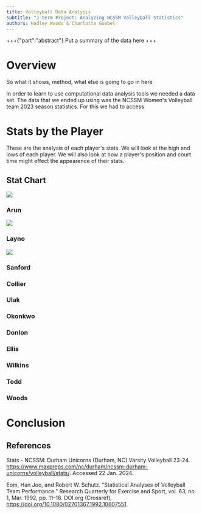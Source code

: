 ```yaml
---
title: Volleyball Data Analysis
subtitle: "J-term Project: Analyzing NCSSM Volleyball Statistics"
authors: Hadley Woods & Charlotte Goebel
---
```


+++{"part":"abstract"}
Put a summary of the data here
+++

# Overview
 So what it shows, method, what else is going to go in here

In order to learn to use computational data analysis tools we needed a data set. The data that we ended up using was the NCSSM Women's Volleyball team 2023 season statistics. For this we had to access

# Stats by the Player

These are the analysis of each player's stats. We will look at the high and lows of each player. We will also look at how a player's position and court time might effect the appearence of their stats.
## Stat Chart
![](#my-cell)

### Arun
![](#saachi)

### Layno
![](#jules)

### Sanford

### Collier

### Ulak

### Okonkwo

### Donlon

### Ellis

### Wilkins

### Todd

### Woods

# Conclusion

## References
Stats - NCSSM: Durham Unicorns (Durham, NC) Varsity Volleyball 23-24. https://www.maxpreps.com/nc/durham/ncssm-durham-unicorns/volleyball/stats/. Accessed 22 Jan. 2024.

Eom, Han Joo, and Robert W. Schutz. “Statistical Analyses of Volleyball Team Performance.” Research Quarterly for Exercise and Sport, vol. 63, no. 1, Mar. 1992, pp. 11–18. DOI.org (Crossref), https://doi.org/10.1080/02701367.1992.10607551.